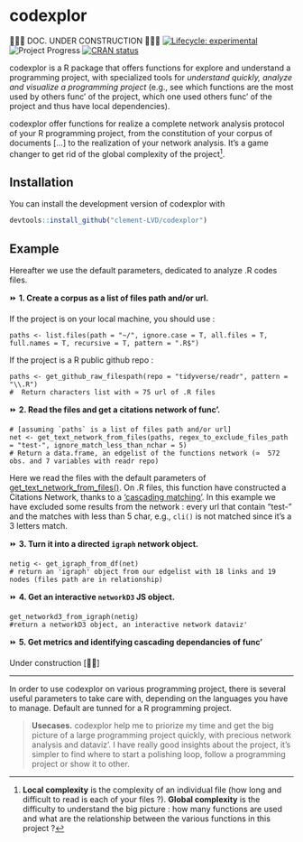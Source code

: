 
# codexplor

🧰🔧🔨 DOC. UNDER CONSTRUCTION 🧰🔧🔨 <!-- badges: start -->
[![Lifecycle:
experimental](https://img.shields.io/badge/lifecycle-experimental-orange.svg)](https://lifecycle.r-lib.org/articles/stages.html#experimental)
![Project
Progress](https://img.shields.io/badge/Progress-1%2F4%20%7C%20Active_coding-orange)
[![CRAN
status](https://www.r-pkg.org/badges/version/codexplor)](https://CRAN.R-project.org/package=codexplor)
<!-- badges: end -->

codexplor is a R package that offers functions for explore and
understand a programming project, with specialized tools for *understand
quickly, analyze and visualize a programming project* (e.g., see which
functions are the most used by others func’ of the project, which one
used others func’ of the project and thus have local dependencies).

codexplor offer functions for realize a complete network analysis
protocol of your R programming project, from the constitution of your
corpus of documents \[…\] to the realization of your network analysis.
It’s a game changer to get rid of the global complexity of the
project[^1].

## Installation

You can install the development version of codexplor with

``` r
devtools::install_github("clement-LVD/codexplor")
```

## Example

Hereafter we use the default parameters, dedicated to analyze .R codes
files.

⏩ **1. Create a corpus as a list of files path and/or url.**

If the project is on your local machine, you should use :

    paths <- list.files(path = "~/", ignore.case = T, all.files = T, full.names = T, recursive = T, pattern = ".R$") 

If the project is a R public github repo :

    paths <- get_github_raw_filespath(repo = "tidyverse/readr", pattern = "\\.R")
    #  Return characters list with ≃ 75 url of .R files 

⏩ **2. Read the files and get a citations network of func’.**

    # [assuming `paths` is a list of files path and/or url]
    net <- get_text_network_from_files(paths, regex_to_exclude_files_path = "test-", ignore_match_less_than_nchar = 5)
    # Return a data.frame, an edgelist of the functions network (≃  572 obs. and 7 variables with readr repo)

Here we read the files with the default parameters of
[get_text_network_from_files()](vignettes/get_text_network_from_files).
On .R files, this function have constructed a Citations Network, thanks
to a [‘cascading matching’](vignettes/cascading_matching.html). In this
example we have excluded some results from the network : every url that
contain “test-” and the matches with less than 5 char, e.g., `cli()` is
not matched since it’s a 3 letters match.

⏩ **3. Turn it into a directed `igraph` network object.**

    netig <- get_igraph_from_df(net) 
    # return an 'igraph' object from our edgelist with 18 links and 19 nodes (files path are in relationship)

⏩ **4. Get an interactive `networkD3` JS object.**

    get_networkd3_from_igraph(netig) 
    #return a networkD3 object, an interactive network dataviz'

⏩ **5. Get metrics and identifying cascading dependancies of func’**

Under construction \[🔧🔨\]

------------------------------------------------------------------------

In order to use codexplor on various programming project, there is
several useful parameters to take care with, depending on the languages
you have to manage. Default are tunned for a R programming project.

> **Usecases.** codexplor help me to priorize my time and get the big
> picture of a large programming project quickly, with precious network
> analysis and dataviz’. I have really good insights about the project,
> it’s simpler to find where to start a polishing loop, follow a
> programming project or show it to other.

<!-- *Usecases of a quick programming project understanding*. codexplor goal is to *quickly* analyse your developing project, in order to *gain* time of comprehension, made your documentation, dataviz' of your project, etc. The features offered are crafted for coordinate large programming project, made helper func' for new colleagues and/or future you, formally identifying your higher-level func' and/or the most-frequently used as dependancies... and other handy features for priorizing your work by quickly figure out 'where' you have to pay attention. For example, before to change a parameter name in a func', you want to check what are the func' that used the one you want to modify. Same for changing the returned content or the behavior of a func' : you want to check which ones used this func' that you want to modify. You also want to offer an easy way to understand the chaining of your custom func'. -->

[^1]: **Local complexity** is the complexity of an individual file (how
    long and difficult to read is each of your files ?). **Global
    complexity** is the difficulty to understand the big picture : how
    many functions are used and what are the relationship between the
    various functions in this project ?
